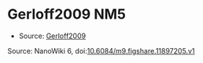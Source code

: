 <a name="material" />

# Gerloff2009 NM5
<script type="application/ld+json">
  {
    "@context": "https://schema.org/",
    "@type": "ChemicalSubstance",
    "@id": "https://egonw.github.io/nanowiki/nanowiki154.html#material",
    "http://purl.org/dc/terms/conformsTo":
      {
        "@type": "CreativeWork",
        "@id": "https://bioschemas.org/profiles/ChemicalSubstance/0.4-RELEASE/"
      },
    "identfier": "154",
    "name": "Gerloff2009 NM5",
    "url": "https://egonw.github.io/nanowiki/nanowiki154.html#material",
    "sameAs": "http://127.0.0.1/mediawiki/index.php/Special:URIResolver/Gerloff2009_NM5"
  }
</script>


* Source: [Gerloff2009](articleGerloff2009.md)


Source: NanoWiki 6, doi:[10.6084/m9.figshare.11897205.v1](https://doi.org/10.6084/m9.figshare.11897205.v1)
